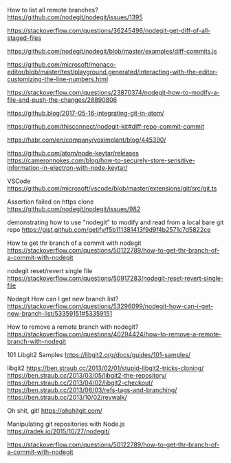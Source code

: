 How to list all remote branches?
https://github.com/nodegit/nodegit/issues/1395

https://stackoverflow.com/questions/36245496/nodegit-get-diff-of-all-staged-files

https://github.com/nodegit/nodegit/blob/master/examples/diff-commits.js

https://github.com/microsoft/monaco-editor/blob/master/test/playground.generated/interacting-with-the-editor-customizing-the-line-numbers.html

https://stackoverflow.com/questions/23870374/nodegit-how-to-modify-a-file-and-push-the-changes/28890806

https://github.blog/2017-05-16-integrating-git-in-atom/

https://github.com/thisconnect/nodegit-kit#diff-repo-commit-commit

https://habr.com/en/company/voximplant/blog/445390/

https://github.com/atom/node-keytar/releases
https://cameronnokes.com/blog/how-to-securely-store-sensitive-information-in-electron-with-node-keytar/

VSCode
https://github.com/microsoft/vscode/blob/master/extensions/git/src/git.ts

Assertion failed on https clone
https://github.com/nodegit/nodegit/issues/982

demonstrating how to use "nodegit" to modify and read from a local bare git repo
https://gist.github.com/getify/f5b111381413f9d9f4b2571c7d5822ce

How to get thr branch of a commit with nodegit
https://stackoverflow.com/questions/50122789/how-to-get-thr-branch-of-a-commit-with-nodegit

nodegit reset/revert single file
https://stackoverflow.com/questions/50917283/nodegit-reset-revert-single-file

Nodegit How can I get new branch list?
https://stackoverflow.com/questions/53296099/nodegit-how-can-i-get-new-branch-list/53359151#53359151

How to remove a remote branch with nodegit?
https://stackoverflow.com/questions/40294424/how-to-remove-a-remote-branch-with-nodegit

101 Libgit2 Samples
https://libgit2.org/docs/guides/101-samples/

libgit2
https://ben.straub.cc/2013/02/01/stupid-libgit2-tricks-cloning/
https://ben.straub.cc/2013/03/05/libgit2-the-repository/
https://ben.straub.cc/2013/04/02/libgit2-checkout/
https://ben.straub.cc/2013/06/03/refs-tags-and-branching/
https://ben.straub.cc/2013/10/02/revwalk/

Oh shit, git!
https://ohshitgit.com/

Manipulating git repositories with Node.js
https://radek.io/2015/10/27/nodegit/

https://stackoverflow.com/questions/50122789/how-to-get-thr-branch-of-a-commit-with-nodegit

